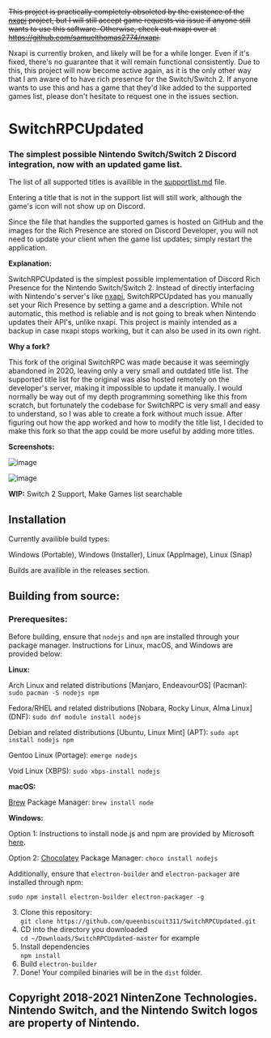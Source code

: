 ~~This project is practically completely obsoleted by the existence of the [nxapi](https://github.com/samuelthomas2774/nxapi) project, but I will still accept game requests via issue if anyone still wants to use this software. Otherwise, check out nxapi over at https://github.com/samuelthomas2774/nxapi.~~

Nxapi is currently broken, and likely will be for a while longer. Even if it's fixed, there's no guarantee that it will remain functional consistently. Due to this, this project will now become active again, as it is the only other way that I am aware of to have rich presence for the Switch/Switch 2. If anyone wants to use this and has a game that they'd like added to the supported games list, please don't hesitate to request one in the issues section.
 
# SwitchRPCUpdated

### The simplest possible Nintendo Switch/Switch 2 Discord integration, now with an updated game list.

The list of all supported titles is availible in the [supportlist.md](https://github.com/queenbiscuit311/SwitchRPCUpdated/blob/master/supportlist.md) file.

Entering a title that is not in the support list will still work, although the game's icon will not show up on Discord.

Since the file that handles the supported games is hosted on GitHub and the images for the Rich Presence are stored on Discord Developer, you will not need to update your client when the game list updates; simply restart the application.

**Explanation:**

SwitchRPCUpdated is the simplest possible implementation of Discord Rich Presence for the Nintendo Switch/Switch 2. Instead of directly interfacing with Nintendo's server's like [nxapi](https://github.com/samuelthomas2774/nxapi), SwitchRPCUpdated has you manually set your Rich Presence by setting a game and a description. While not automatic, this method is reliable and is not going to break when Nintendo updates their API's, unlike nxapi. This project is mainly intended as a backup in case nxapi stops working, but it can also be used in its own right.

**Why a fork?**

This fork of the original SwitchRPC was made because it was seemingly abandoned in 2020, leaving only a very small and outdated title list. The supported title list for the original was also hosted remotely on the developer's server, making it impossible to update it manually. I would normally be way out of my depth programming something like this from scratch, but fortunately the codebase for SwitchRPC is very small and easy to understand, so I was able to create a fork without much issue. After figuring out how the app worked and how to modify the title list, I decided to make this fork so that the app could be more useful by adding more titles.

**Screenshots:**

![image](https://github.com/user-attachments/assets/1c32b29c-3f61-4efb-a729-3ab10d9b8a8e)

![image](https://github.com/user-attachments/assets/c699d099-d7d3-4f9f-8281-a90d17b99712)



**WIP:** Switch 2 Support, Make Games list searchable

## Installation

Currently availible build types:

Windows (Portable), Windows (Installer), Linux (AppImage), Linux (Snap)

Builds are availible in the releases section.

## Building from source:

### Prerequesites:

Before building, ensure that `nodejs` and `npm` are installed through your package manager. Instructions for Linux, macOS, and Windows are provided below:
   
   **Linux:**
   
   Arch Linux and related distributions [Manjaro, EndeavourOS] (Pacman): `sudo pacman -S nodejs npm`

   Fedora/RHEL and related distributions [Nobara, Rocky Linux, Alma Linux] (DNF): `sudo dnf module install nodejs`

   Debian and related distributions [Ubuntu, Linux Mint] (APT): `sudo apt install nodejs npm`

   Gentoo Linux (Portage): `emerge nodejs`

   Void Linux (XBPS): `sudo xbps-install nodejs`
   
   **macOS:**
   
   [Brew](brew.sh) Package Manager: `brew install node`
   
   **Windows:**
   
   Option 1:
   Instructions to install node.js and npm are provided by Microsoft [here](https://learn.microsoft.com/en-us/windows/dev-environment/javascript/nodejs-on-windows_).
   
   Option 2:
   [Chocolatey](https://chocolatey.org/install) Package Manager: `choco install nodejs`
   
Additionally, ensure that `electron-builder` and `electron-packager` are installed through npm:
   
   `sudo npm install electron-builder electron-packager -g`
   
3. Clone this repository:  
`git clone https://github.com/queenbiscuit311/SwitchRPCUpdated.git` 
4. CD into the directory you downloaded  
`cd ~/Downloads/SwitchRPCUpdated-master` for example
5. Install dependencies  
`npm install`
6. Build
`electron-builder`
7. Done! Your compiled binaries will be in the `dist` folder.

## Copyright 2018-2021 NintenZone Technologies. Nintendo Switch, and the Nintendo Switch logos are property of Nintendo.

